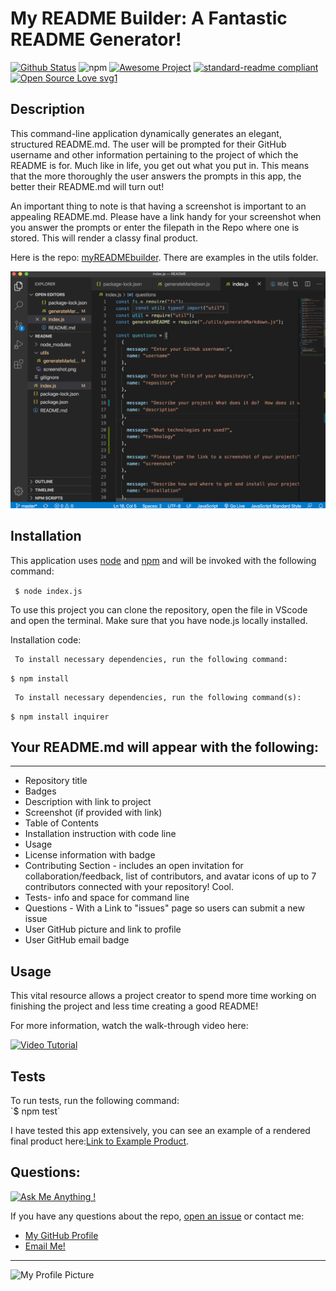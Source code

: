 # My README Builder: A Fantastic README Generator!

[![Github Status](https://img.shields.io/badge/build-passing-green.svg)](https://shields.io/)
![npm](https://img.shields.io/npm/v/npm)
[![Awesome Project](https://img.shields.io/badge/%F0%9F%A4%A9-Awesome%20project-blueviolet.svg)](https://shields.io/)
[![standard-readme compliant](https://img.shields.io/badge/readme%20style-standard-brightgreen.svg?style=flat-square)](https://github.com/RichardLitt/standard-readme)
[![Open Source Love svg1](https://badges.frapsoft.com/os/v1/open-source.svg?v=103)](https://github.com/ellerbrock/open-source-badges/)


## Description  

This command-line application dynamically generates an elegant,  structured README.md. The user will be prompted for their GitHub username and other information pertaining to the project of which the README is for.  Much like in life, you get out what you put in. This means that the more thoroughly the user answers the prompts in this app, the better their README.md will turn out!

An important thing to note is that having a screenshot is important to an appealing README.md. Please have a link handy for your screenshot when you answer the prompts or enter the filepath in the Repo where one is stored. This will render a classy final product.

Here is the repo: [myREADMEbuilder](https://github.com/erin-smith/myREADMEbuilder).  There are examples in the utils folder.

![Screenshot](./utils/screenshotA.png)

## Installation

This application uses [node](https://nodejs.org/en/) and [npm](https://www.npmjs.com/) and will be invoked with the following command:

` $ node index.js`

To use this project you can clone the repository, open the file in VScode and open the terminal.  Make sure that you have node.js locally installed. 

Installation code:  

     To install necessary dependencies, run the following command:
  `$ npm install`  

     To install necessary dependencies, run the following command(s):  
`$ npm install inquirer`

## Your README.md will appear with the following:
***
* Repository title
* Badges
* Description with link to project
* Screenshot (if provided with link)
* Table of Contents
* Installation instruction with code line
* Usage
* License information with badge
* Contributing Section - includes an open invitation for collaboration/feedback, list of contributors, and avatar icons of up to 7 contributors connected with your repository! Cool.
* Tests- info and space for command line
* Questions - With a Link to "issues" page so users can submit a new issue
* User GitHub picture and link to profile
* User GitHub email badge


## Usage

This vital resource allows a project creator to spend more time working on finishing the project and less time creating a good README!

For more information, watch the walk-through video here:

[![Video Tutorial](http://img.youtube.com/vi/7Sd9W3IqUdE/0.jpg)](http://www.youtube.com/watch?v=7Sd9W3IqUdE "Video Tutorial")


## Tests 
  To run tests, run the following command:\
\`$ npm test\` 

  I have tested this app extensively, you can see an example of a rendered final product here:[Link to Example Product](./utils/READMEexample.md). 

## Questions:  
[![Ask Me Anything !](https://img.shields.io/badge/Ask%20me-anything-1abc9c.svg)](https://GitHub.com/erin-smith)  

  If you have any questions about the repo, [open an issue](https://github.com/erin-smith/myREADMEbuilder/issues/new) or contact me:

* [My GitHub Profile](http://github.com/erin-smith)
* [Email Me!](https://img.shields.io/badge/email:-erin.acumen@gmail.com-9cf.svg)
***
![My Profile Picture](https://avatars.githubusercontent.com/erin-smith?size=300)


